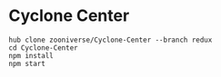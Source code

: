 Cyclone Center
==============

```
hub clone zooniverse/Cyclone-Center --branch redux
cd Cyclone-Center
npm install
npm start
```
